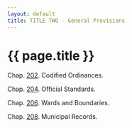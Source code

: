 ```yaml
---
layout: default 
title: TITLE TWO - General Provisions
---
```


{{ page.title }}
================

Chap. [202](153a7706.html). Codified Ordinances.

Chap. [204](15e04edd.html). Official Standards.

Chap. [206](15f1c5e5.html). Wards and Boundaries.

Chap. [208](16137833.html). Municipal Records.
